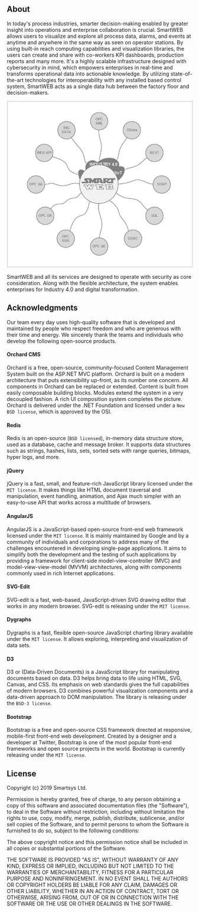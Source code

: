 #
## About
In today's process industries, smarter decision-making enabled by greater insight into operations and enterprise collaboration is crucial. SmartWEB allows users to visualize and explore all process data, alarms, and events at anytime and anywhere in the same way as seen on operator stations. By using built-in reach computing capabilities and 
visualization libraries, the users can create and share with co-workers KPI dashboards, production reports and many more. It's a highly scalable infrastructure designed with cybersecurity in mind, which empowers enterprises in real-time and transforms operational data into actionable knowledge. By utilizing state-of-the-art technologies for
interoperability with any installed based control system, SmartWEB acts as a single data hub between the factory floor and decision-makers. <aaa>

![](./media/index/image1.png)

SmartWEB and all its services are designed to operate with security as  core consideration. Along with the flexible architecture, the system enables enterprises for Industry 4.0 and digital transformation.

## Acknowledgments
Our team every day uses high-quality software that is developed and maintained by people who respect freedom and who are generous with their time and energy. We sincerely thank the teams and individuals who develop the following open-source products.

#### Orchard CMS
Orchard is a free, open-source, community-focused Content Management System built on the ASP.NET MVC platform. Orchard is built on a modern architecture that puts extensibility up-front, as its number one concern. All components in Orchard can be replaced or extended. Content is built from easily composable building blocks. Modules extend the system in a very decoupled fashion. A rich UI composition system completes the picture. Orchard is delivered under the .NET Foundation and licensed under a `New BSD license`, which is approved by the OSI.

#### Redis
Redis is an open-source (`BSD licensed`), in-memory data structure store, used as a database, cache and message broker. It supports data structures such as strings, hashes, lists, sets, sorted sets with range queries, bitmaps, hyper logs, and more.

#### jQuery
jQuery is a fast, small, and feature-rich JavaScript library licensed under the `MIT license`. It makes things like HTML document traversal and manipulation, event handling, animation, and Ajax much simpler with an easy-to-use API that works across a multitude of browsers.

#### AngularJS
AngularJS is a JavaScript-based open-source front-end web framework licensed under the `MIT license`. It is mainly maintained by Google and by a community of individuals and corporations to address many of the challenges encountered in developing single-page applications. It aims to simplify both the development and the testing of such applications by providing a framework for client-side model-view-controller (MVC) and model-view-view-model (MVVM) architectures, along with components commonly used in rich Internet applications.

#### SVG-Edit
SVG-edit is a fast, web-based, JavaScript-driven SVG drawing editor that works in any modern browser. SVG-edit is releasing under the `MIT license`.

#### Dygraphs
Dygraphs is a fast, flexible open-source JavaScript charting library available under the `MIT license`. It allows exploring, interpreting and visualization of data sets.

#### D3
D3 or (Data-Driven Documents) is a JavaScript library for manipulating documents based on data. D3 helps bring data to life using HTML, SVG, Canvas, and CSS. Its emphasis on web standards gives the full capabilities of modern browsers. D3 combines powerful visualization components and a data-driven approach to DOM manipulation. The library is releasing under the `BSD-3 license`.

#### Bootstrap
Bootstrap is a free and open-source CSS framework directed at responsive, mobile-first front-end web development. Created by a designer and a developer at Twitter, Bootstrap is one of the most popular front-end frameworks and open source projects in the world. Bootstrap is currently releasing under the `MIT license`.

## License
Copyright (c) 2019 Smartsys Ltd.

Permission is hereby granted, free of charge, to any person obtaining a copy of this software and associated documentation files (the "Software"), to deal in the Software without restriction, including without limitation the rights to use, copy, modify, merge, publish, distribute, sublicense, and/or sell copies of the Software, and to permit persons to whom the Software is furnished to do so, subject to the following conditions:

The above copyright notice and this permission notice shall be included in all copies or substantial portions of the Software.

THE SOFTWARE IS PROVIDED "AS IS", WITHOUT WARRANTY OF ANY KIND, EXPRESS OR IMPLIED, INCLUDING BUT NOT LIMITED TO THE WARRANTIES OF MERCHANTABILITY, FITNESS FOR A PARTICULAR PURPOSE AND NONINFRINGEMENT. IN NO EVENT SHALL THE AUTHORS OR COPYRIGHT HOLDERS BE LIABLE FOR ANY CLAIM, DAMAGES OR OTHER LIABILITY, WHETHER IN AN ACTION OF CONTRACT, TORT OR OTHERWISE, ARISING FROM, OUT OF OR IN CONNECTION WITH THE SOFTWARE OR THE USE OR OTHER DEALINGS IN THE SOFTWARE.
